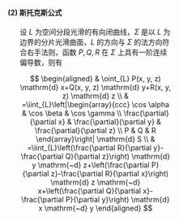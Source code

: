 <div style="float: left; width: 64%; padding: 1%;">

#### (2) 斯托克斯公式
<ul>

设 $L$ 为空间分段光滑的有向闭曲线，$\Sigma$ 是以 $L$ 为边界的分片光滑曲面，$L$ 的方向与 $\Sigma$ 的法方向符合右手法则，函数 $P, Q, R$ 在 $\Sigma$ 上具有一阶连续偏导数，则有

$$
\begin{aligned}
& \oint_{L} P(x, y, z) \mathrm{d} x+Q(x, y, z) \mathrm{d} y+R(x, y, z) \mathrm{d} z \\
& =\iint_{L}\left|\begin{array}{ccc}
\cos \alpha & \cos \beta & \cos \gamma \\
\frac{\partial}{\partial x} & \frac{\partial}{\partial y} & \frac{\partial}{\partial z} \\
P & Q & R
\end{array}\right| \mathrm{d} S \\
& =\iint_{L}\left(\frac{\partial R}{\partial y}-\frac{\partial Q}{\partial z}\right) \mathrm{d} y \mathrm{~d} z+\left(\frac{\partial P}{\partial z}-\frac{\partial R}{\partial x}\right) \mathrm{d} z \mathrm{~d} x+\left(\frac{\partial Q}{\partial x}-\frac{\partial P}{\partial y}\right) \mathrm{d} x \mathrm{~d} y
\end{aligned}
$$
</ul>
</div>
<div style="float: right; width: 26%; padding: 1%;">

</div>
<div style="clear: both;"></div>
